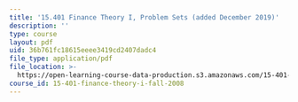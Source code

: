 ```yaml
---
title: '15.401 Finance Theory I, Problem Sets (added December 2019)'
description: ''
type: course
layout: pdf
uid: 36b761fc18615eeee3419cd2407dadc4
file_type: application/pdf
file_location: >-
  https://open-learning-course-data-production.s3.amazonaws.com/15-401-finance-theory-i-fall-2008/36b761fc18615eeee3419cd2407dadc4_MIT15_401F08_Problem_Sets.pdf
course_id: 15-401-finance-theory-i-fall-2008
---
```

